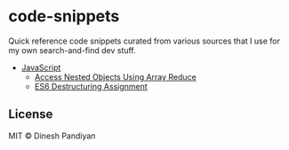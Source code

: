 # code-snippets
Quick reference code snippets curated from various sources that I use for my own search-and-find dev stuff.


- [JavaScript](https://github.com/flexdinesh/code-snippets/tree/master/js)
  - [Access Nested Objects Using Array Reduce](https://github.com/flexdinesh/code-snippets/blob/master/js/access-objects-array-reduce.md)
  - [ES6 Destructuring Assignment](https://github.com/flexdinesh/code-snippets/blob/master/js/es6-destructuring.md)


## License

MIT © Dinesh Pandiyan
